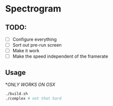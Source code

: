 # Spectrogram

## TODO:
 - [ ] Configure everything
 - [ ] Sort out pre-run screen
 - [ ] Make it work
 - [ ] Make the speed independent of the framerate

## Usage
**ONLY WORKS ON OSX*
```bash
./build.sh
./complex # not that hard
```
